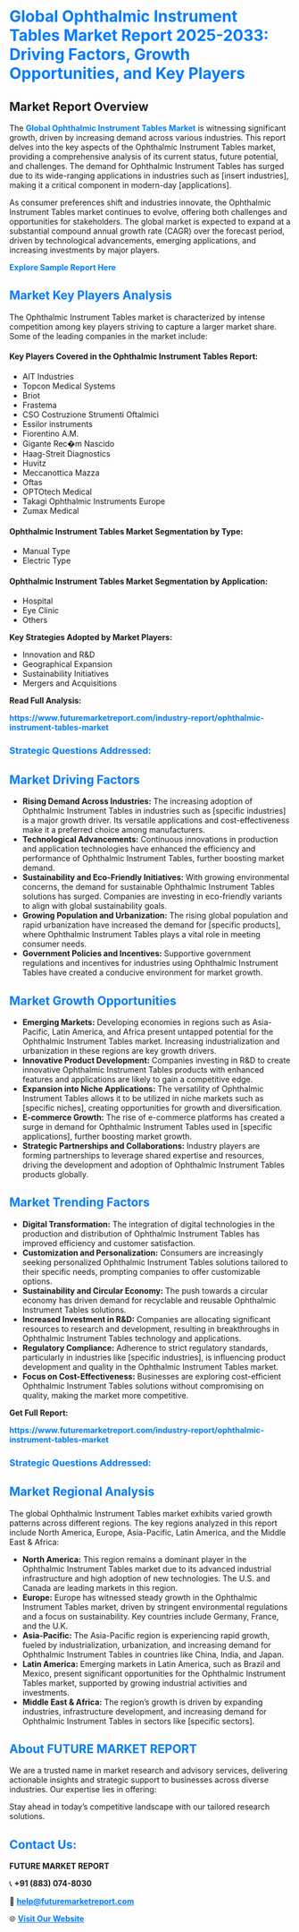 <h1 style="color: #007BFF;">Global Ophthalmic Instrument Tables Market Report 2025-2033: Driving Factors, Growth Opportunities, and Key Players</h1>

<section id="overview">
<h2>Market Report Overview</h2>
<p>The <a href="https://www.futuremarketreport.com/industry-report/ophthalmic-instrument-tables-market" style="color: #007BFF; text-decoration: none;"><strong>Global Ophthalmic Instrument Tables Market</strong></a> is witnessing significant growth, driven by increasing demand across various industries. This report delves into the key aspects of the Ophthalmic Instrument Tables market, providing a comprehensive analysis of its current status, future potential, and challenges. The demand for Ophthalmic Instrument Tables has surged due to its wide-ranging applications in industries such as [insert industries], making it a critical component in modern-day [applications].</p>
<p>As consumer preferences shift and industries innovate, the Ophthalmic Instrument Tables market continues to evolve, offering both challenges and opportunities for stakeholders. The global market is expected to expand at a substantial compound annual growth rate (CAGR) over the forecast period, driven by technological advancements, emerging applications, and increasing investments by major players.</p>
</section>

<section id="overview">
<p><a href="https://www.futuremarketreport.com/request-sample/reportId=28964" style="color: #007BFF; text-decoration: none;"><strong>Explore Sample Report Here</strong></a></p>
</section>

<section id="key-players">
<h2 style="color: #007BFF;">Market Key Players Analysis</h2>
<p>The Ophthalmic Instrument Tables market is characterized by intense competition among key players striving to capture a larger market share. Some of the leading companies in the market include:</p>
<h4>Key Players Covered in the Ophthalmic Instrument Tables Report:</h4>
<ul><li>AIT Industries</li><li>Topcon Medical Systems</li><li>Briot</li><li>Frastema</li><li>CSO Costruzione Strumenti Oftalmici</li><li>Essilor instruments</li><li>Fiorentino A.M.</li><li>Gigante Rec�m Nascido</li><li>Haag-Streit Diagnostics</li><li>Huvitz</li><li>Meccanottica Mazza</li><li>Oftas</li><li>OPTOtech Medical</li><li>Takagi Ophthalmic Instruments Europe</li><li>Zumax Medical</li></ul>
<h4>Ophthalmic Instrument Tables Market Segmentation by Type:</h4>
<ul><li>Manual Type</li><li>Electric Type</li></ul>

<h4>Ophthalmic Instrument Tables Market Segmentation by Application:</h4>
<ul><li>Hospital</li><li>Eye Clinic</li><li>Others</li></ul>
<p><strong>Key Strategies Adopted by Market Players:</strong></p>
<ul>
<li>Innovation and R&D</li>
<li>Geographical Expansion</li>
<li>Sustainability Initiatives</li>
<li>Mergers and Acquisitions</li>
</ul>
</section>

<section>
<p><strong>Read Full Analysis: </strong></p><a href="https://www.futuremarketreport.com/industry-report/ophthalmic-instrument-tables-market" style="color: #007BFF; text-decoration: none;"><strong>https://www.futuremarketreport.com/industry-report/ophthalmic-instrument-tables-market</strong></a>
<h3 style="color: #007BFF;">Strategic Questions Addressed:</h3>
</section>

<section id="driving-factors">
<h2 style="color: #007BFF;">Market Driving Factors</h2>
<ul>
<li><strong>Rising Demand Across Industries:</strong> The increasing adoption of Ophthalmic Instrument Tables in industries such as [specific industries] is a major growth driver. Its versatile applications and cost-effectiveness make it a preferred choice among manufacturers.</li>
<li><strong>Technological Advancements:</strong> Continuous innovations in production and application technologies have enhanced the efficiency and performance of Ophthalmic Instrument Tables, further boosting market demand.</li>
<li><strong>Sustainability and Eco-Friendly Initiatives:</strong> With growing environmental concerns, the demand for sustainable Ophthalmic Instrument Tables solutions has surged. Companies are investing in eco-friendly variants to align with global sustainability goals.</li>
<li><strong>Growing Population and Urbanization:</strong> The rising global population and rapid urbanization have increased the demand for [specific products], where Ophthalmic Instrument Tables plays a vital role in meeting consumer needs.</li>
<li><strong>Government Policies and Incentives:</strong> Supportive government regulations and incentives for industries using Ophthalmic Instrument Tables have created a conducive environment for market growth.</li>
</ul>
</section>

<section id="growth-opportunities">
<h2 style="color: #007BFF;">Market Growth Opportunities</h2>
<ul>
<li><strong>Emerging Markets:</strong> Developing economies in regions such as Asia-Pacific, Latin America, and Africa present untapped potential for the Ophthalmic Instrument Tables market. Increasing industrialization and urbanization in these regions are key growth drivers.</li>
<li><strong>Innovative Product Development:</strong> Companies investing in R&D to create innovative Ophthalmic Instrument Tables products with enhanced features and applications are likely to gain a competitive edge.</li>
<li><strong>Expansion into Niche Applications:</strong> The versatility of Ophthalmic Instrument Tables allows it to be utilized in niche markets such as [specific niches], creating opportunities for growth and diversification.</li>
<li><strong>E-commerce Growth:</strong> The rise of e-commerce platforms has created a surge in demand for Ophthalmic Instrument Tables used in [specific applications], further boosting market growth.</li>
<li><strong>Strategic Partnerships and Collaborations:</strong> Industry players are forming partnerships to leverage shared expertise and resources, driving the development and adoption of Ophthalmic Instrument Tables products globally.</li>
</ul>
</section>

<section id="trending-factors">
<h2 style="color: #007BFF;">Market Trending Factors</h2>
<ul>
<li><strong>Digital Transformation:</strong> The integration of digital technologies in the production and distribution of Ophthalmic Instrument Tables has improved efficiency and customer satisfaction.</li>
<li><strong>Customization and Personalization:</strong> Consumers are increasingly seeking personalized Ophthalmic Instrument Tables solutions tailored to their specific needs, prompting companies to offer customizable options.</li>
<li><strong>Sustainability and Circular Economy:</strong> The push towards a circular economy has driven demand for recyclable and reusable Ophthalmic Instrument Tables solutions.</li>
<li><strong>Increased Investment in R&D:</strong> Companies are allocating significant resources to research and development, resulting in breakthroughs in Ophthalmic Instrument Tables technology and applications.</li>
<li><strong>Regulatory Compliance:</strong> Adherence to strict regulatory standards, particularly in industries like [specific industries], is influencing product development and quality in the Ophthalmic Instrument Tables market.</li>
<li><strong>Focus on Cost-Effectiveness:</strong> Businesses are exploring cost-efficient Ophthalmic Instrument Tables solutions without compromising on quality, making the market more competitive.</li>
</ul>
</section>

<section>
<p><strong>Get Full Report: </strong></p><a href="https://www.futuremarketreport.com/industry-report/ophthalmic-instrument-tables-market" style="color: #007BFF; text-decoration: none;"><strong>https://www.futuremarketreport.com/industry-report/ophthalmic-instrument-tables-market</strong></a>
<h3 style="color: #007BFF;">Strategic Questions Addressed:</h3>
</section>


<section id="regional-analysis">
<h2 style="color: #007BFF;">Market Regional Analysis</h2>
<p>The global Ophthalmic Instrument Tables market exhibits varied growth patterns across different regions. The key regions analyzed in this report include North America, Europe, Asia-Pacific, Latin America, and the Middle East & Africa:</p>
<ul>
<li><strong>North America:</strong> This region remains a dominant player in the Ophthalmic Instrument Tables market due to its advanced industrial infrastructure and high adoption of new technologies. The U.S. and Canada are leading markets in this region.</li>
<li><strong>Europe:</strong> Europe has witnessed steady growth in the Ophthalmic Instrument Tables market, driven by stringent environmental regulations and a focus on sustainability. Key countries include Germany, France, and the U.K.</li>
<li><strong>Asia-Pacific:</strong> The Asia-Pacific region is experiencing rapid growth, fueled by industrialization, urbanization, and increasing demand for Ophthalmic Instrument Tables in countries like China, India, and Japan.</li>
<li><strong>Latin America:</strong> Emerging markets in Latin America, such as Brazil and Mexico, present significant opportunities for the Ophthalmic Instrument Tables market, supported by growing industrial activities and investments.</li>
<li><strong>Middle East & Africa:</strong> The region’s growth is driven by expanding industries, infrastructure development, and increasing demand for Ophthalmic Instrument Tables in sectors like [specific sectors].</li>
</ul>
</section>

<footer>
<h2 style="color: #007BFF;">About FUTURE MARKET REPORT</h2>
<p>We are a trusted name in market research and advisory services, delivering actionable insights and strategic support to businesses across diverse industries. Our expertise lies in offering:</p>

<p>Stay ahead in today’s competitive landscape with our tailored research solutions.</p>

<h2 style="color: #007BFF;">Contact Us:</h2>
<p><strong>FUTURE MARKET REPORT</strong></p>
<p>📞 <strong>+91 (883) 074-8030</strong></p>
<p>📧 <strong><a href="mailto:help@futuremarketreport.com" style="color: #007BFF;">help@futuremarketreport.com</a></strong></p>
<p>🌐 <strong><a href="https://www.futuremarketreport.com/" style="color: #007BFF;">Visit Our Website</a></strong></p>
</footer>